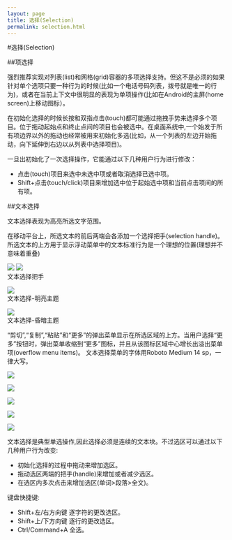 ```yaml
---
layout: page
title: 选择(Selection)
permalink: selection.html
---
```


#选择(Selection)

##项选择

强烈推荐实现对列表(list)和网格(grid)容器的多项选择支持。但这不是必须的如果针对单个选项只要一种行为的时候(比如一个电话号码列表，拨号就是唯一的行为)，或者在当前上下文中很明显的表现为单项操作(比如在Android的主屏(home screen)上移动图标）。


在初始化选择的时候长按和双指点击(touch)都可能通过拖拽手势来选择多个项目。位于拖动起始点和终止点间的项目也会被选中。在桌面系统中,一个始发于所有项边界以外的拖动也经常被用来初始化多选(比如，从一个列表的左边开始拖动，向下延伸到右边以从列表中选择项目)。


一旦出初始化了一次选择操作，它能通过以下几种用户行为进行修改：

* 点击(touch)项目来选中未选中项或者取消选择已选中项。
* Shift+点击(touch/click)项目来增加选中位于起始选中项和当前点击项间的所有项。


##文本选择

文本选择表现为高亮所选文字范围。

在移动平台上，所选文本的前后两端会各添加一个选择把手(selection handle)。
所选文本的上方用于显示浮动菜单中的文本标准行为是一个理想的位置(理想并不意味着重叠)

![](images/patterns-selection-selection-textfields_select_03a_large_mdpi.png)
![](images/patterns-selection-selection-textfields_select_03b_large_mdpi.png)  
文本选择把手

![](images/patterns-selection-selection-textfields_select_06_large_mdpi.png)  
文本选择-明亮主题

![](images/patterns-selection-selection-textfields_select_08_large_mdpi.png)  
文本选择-昏暗主题

 

“剪切”,“复制”,“粘贴”和“更多”的弹出菜单显示在所选区域的上方。当用户选择“更多”按钮时，弹出菜单收缩到“更多”图标，并且从该图标区域中心增长出溢出菜单项(overflow menu items)。
文本选择菜单的字体用Roboto Medium 14 sp，一律大写。 

![](images/patterns-selection-selection-textfields_select_11a_large_mdpi.png)

![](images/patterns-selection-selection-textfields_select_11b_large_mdpi.png)

![](images/patterns-selection-selection-textfields_select_11c_large_mdpi.png)

![](images/patterns-selection-selection-textfields_select_11d_large_mdpi.png)

![](images/patterns-selection-selection-textfields_select_12_large_mdpi.png)

 
文本选择是典型单选操作,因此选择必须是连续的文本块。不过选区可以通过以下几种用户行为改变:

* 初始化选择的过程中拖动来增加选区。
* 拖动选区两端的把手(handle)来增加或者减少选区。
* 在选区内多次点击来增加选区(单词>段落>全文)。

键盘快捷键:

* Shift+左/右方向键 逐字符的更改选区。
* Shift+上/下方向键 逐行的更改选区。
* Ctrl/Command+A 全选。
